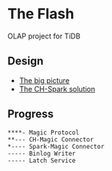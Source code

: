 # The Flash
OLAP project for TiDB

## Design
* [The big picture](https://github.com/pingcap/theflash/blob/master/docs/the-big-picture.md)
* [The CH-Spark solution](https://github.com/pingcap/theflash/blob/master/docs/ch-spark.md)

## Progress
```
****- Magic Protocol
**--- CH-Magic Connector
*---- Spark-Magic Connector
----- Binlog Writer
----- Latch Service
```
